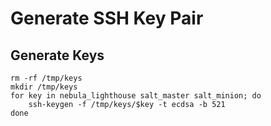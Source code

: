 # Generate SSH Key Pair

## Generate Keys

```
rm -rf /tmp/keys
mkdir /tmp/keys
for key in nebula_lighthouse salt_master salt_minion; do
	ssh-keygen -f /tmp/keys/$key -t ecdsa -b 521
done
```
